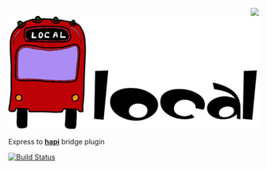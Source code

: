 <a href="https://github.com/walmartlabs/blammo"><img src="https://raw.github.com/walmartlabs/blammo/master/images/from.png" align="right" /></a>
![local Logo](/images/local.png)

Express to [**hapi**](https://github.com/walmartlabs/hapi) bridge plugin

[![Build Status](https://secure.travis-ci.org/walmartlabs/local.png)](http://travis-ci.org/walmartlabs/local)
